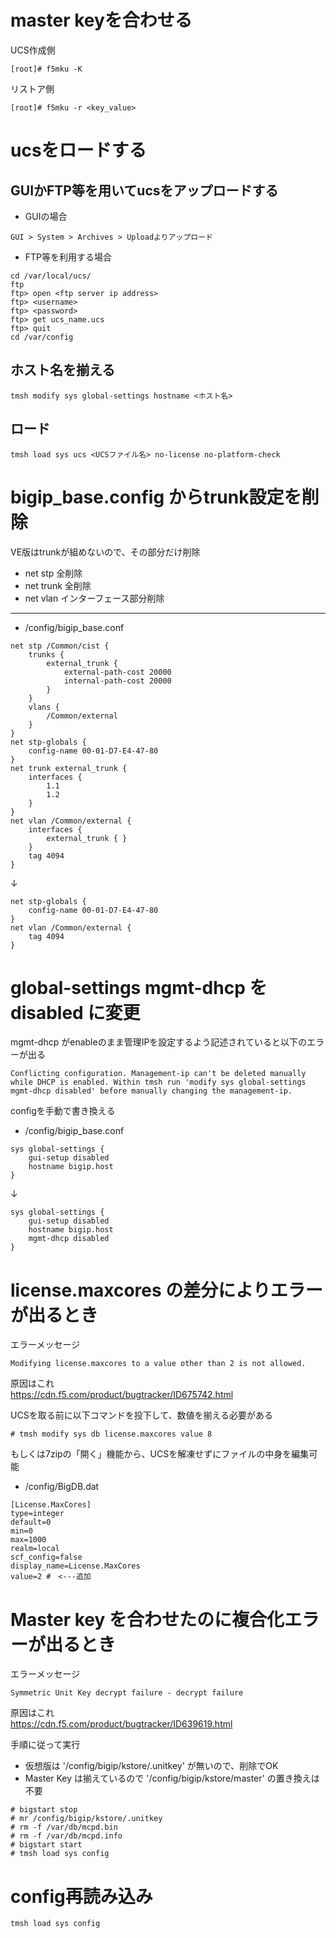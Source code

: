 # master keyを合わせる

UCS作成側
```
[root]# f5mku -K
```

リストア側
```
[root]# f5mku -r <key_value>
```

# ucsをロードする

## GUIかFTP等を用いてucsをアップロードする  

- GUIの場合  
```
GUI > System > Archives > Uploadよりアップロード
```  

- FTP等を利用する場合
```
cd /var/local/ucs/
ftp
ftp> open <ftp server ip address>
ftp> <username>
ftp> <password>
ftp> get ucs_name.ucs
ftp> quit
cd /var/config
```

## ホスト名を揃える
```
tmsh modify sys global-settings hostname <ホスト名>
```

## ロード
```
tmsh load sys ucs <UCSファイル名> no-license no-platform-check
```

# bigip_base.config からtrunk設定を削除

VE版はtrunkが組めないので、その部分だけ削除  
- net stp 全削除
- net trunk 全削除
- net vlan インターフェース部分削除
---
- /config/bigip_base.conf
```
net stp /Common/cist {
    trunks {
        external_trunk {
            external-path-cost 20000
            internal-path-cost 20000
        }
    }
    vlans {
        /Common/external
    }
}
net stp-globals {
    config-name 00-01-D7-E4-47-80
}
net trunk external_trunk {
    interfaces {
        1.1
        1.2
    }
}
net vlan /Common/external {
    interfaces {
        external_trunk { }
    }
    tag 4094
}
```
↓
```
net stp-globals {
    config-name 00-01-D7-E4-47-80
}
net vlan /Common/external {
    tag 4094
}
```

# global-settings mgmt-dhcp をdisabled に変更

mgmt-dhcp がenableのまま管理IPを設定するよう記述されていると以下のエラーが出る 

```
Conflicting configuration. Management-ip can't be deleted manually while DHCP is enabled. Within tmsh run 'modify sys global-settings mgmt-dhcp disabled' before manually changing the management-ip.
```

configを手動で書き換える 

- /config/bigip_base.conf
```
sys global-settings {
    gui-setup disabled
    hostname bigip.host
}
```
↓
```
sys global-settings {
    gui-setup disabled
    hostname bigip.host
    mgmt-dhcp disabled
}
```

# license.maxcores の差分によりエラーが出るとき

エラーメッセージ
```
Modifying license.maxcores to a value other than 2 is not allowed.
```

原因はこれ  
https://cdn.f5.com/product/bugtracker/ID675742.html  

UCSを取る前に以下コマンドを投下して、数値を揃える必要がある
```
# tmsh modify sys db license.maxcores value 8
```

もしくは7zipの「開く」機能から、UCSを解凍せずにファイルの中身を編集可能  
- /config/BigDB.dat
```
[License.MaxCores]
type=integer
default=0
min=0
max=1000
realm=local
scf_config=false
display_name=License.MaxCores
value=2 #　<---追加
```

# Master key を合わせたのに複合化エラーが出るとき
エラーメッセージ
```
Symmetric Unit Key decrypt failure - decrypt failure
```

原因はこれ  
https://cdn.f5.com/product/bugtracker/ID639619.html  

手順に従って実行
- 仮想版は '/config/bigip/kstore/.unitkey' が無いので、削除でOK
- Master Key は揃えているので '/config/bigip/kstore/master' の置き換えは不要
```
# bigstart stop
# mr /config/bigip/kstore/.unitkey
# rm -f /var/db/mcpd.bin
# rm -f /var/db/mcpd.info
# bigstart start
# tmsh load sys config
```

# config再読み込み
```
tmsh load sys config
```
